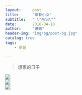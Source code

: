 ```yaml
---
layout:     post
title:      "家有小女"
subtitle:   " \"杂记\""
date:       2018-04-18
author:     "德鹏"
header-img: "img/bg/post-bg.jpg"
catalog: true
tags:
    - 杂记

---
```


> 想家的日子

![][tian001]  
![][tian002]  
![][tian003]  

[tian001]:http://ma-depeng.github.io/img/2018/2018-4-18-1.jpg
[tian002]:http://ma-depeng.github.io/img/2018/2018-4-18-2.jpg
[tian003]:http://ma-depeng.github.io/img/2018/2018-4-18-3.jpg
